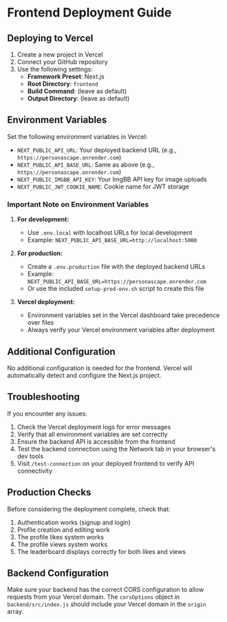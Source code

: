 # Frontend Deployment Guide

## Deploying to Vercel

1. Create a new project in Vercel
2. Connect your GitHub repository
3. Use the following settings:
   - **Framework Preset**: Next.js
   - **Root Directory**: `frontend`
   - **Build Command**: (leave as default)
   - **Output Directory**: (leave as default)

## Environment Variables

Set the following environment variables in Vercel:

- `NEXT_PUBLIC_API_URL`: Your deployed backend URL (e.g., `https://personascape.onrender.com`)
- `NEXT_PUBLIC_API_BASE_URL`: Same as above (e.g., `https://personascape.onrender.com`)
- `NEXT_PUBLIC_IMGBB_API_KEY`: Your ImgBB API key for image uploads
- `NEXT_PUBLIC_JWT_COOKIE_NAME`: Cookie name for JWT storage

### Important Note on Environment Variables

1. **For development:** 
   - Use `.env.local` with localhost URLs for local development 
   - Example: `NEXT_PUBLIC_API_BASE_URL=http://localhost:5000`

2. **For production:** 
   - Create a `.env.production` file with the deployed backend URLs
   - Example: `NEXT_PUBLIC_API_BASE_URL=https://personascape.onrender.com`
   - Or use the included `setup-prod-env.sh` script to create this file

3. **Vercel deployment:**
   - Environment variables set in the Vercel dashboard take precedence over files
   - Always verify your Vercel environment variables after deployment

## Additional Configuration

No additional configuration is needed for the frontend. Vercel will automatically detect and configure the Next.js project.

## Troubleshooting

If you encounter any issues:

1. Check the Vercel deployment logs for error messages
2. Verify that all environment variables are set correctly
3. Ensure the backend API is accessible from the frontend
4. Test the backend connection using the Network tab in your browser's dev tools
5. Visit `/test-connection` on your deployed frontend to verify API connectivity

## Production Checks

Before considering the deployment complete, check that:

1. Authentication works (signup and login)
2. Profile creation and editing work
3. The profile likes system works 
4. The profile views system works
5. The leaderboard displays correctly for both likes and views

## Backend Configuration

Make sure your backend has the correct CORS configuration to allow requests from your Vercel domain. The `corsOptions` object in `backend/src/index.js` should include your Vercel domain in the `origin` array. 